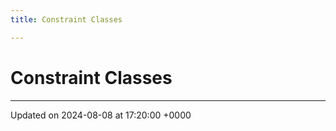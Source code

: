 ```yaml
---
title: Constraint Classes

---
```


# Constraint Classes








-------------------------------

Updated on 2024-08-08 at 17:20:00 +0000
